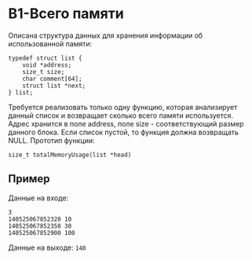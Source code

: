 # B1-Всего памяти

Описана структура данных для хранения информации об использованной памяти:
```
typedef struct list {
    void *address;
    size_t size;
    char comment[64];
    struct list *next;
} list;
```
Требуется реализовать только одну функцию, которая анализирует данный список и возвращает сколько всего памяти используется. Адрес хранится в поле address, поле size - соответствующий размер данного блока. Если список пустой, то функция должна возвращать NULL.
Прототип функции:
```
size_t totalMemoryUsage(list *head)
```

## Пример
Данные на входе:
```
3
140525067852320 10
140525067852350 30
140525067852900 100
``` 
Данные на выходе:
`140`